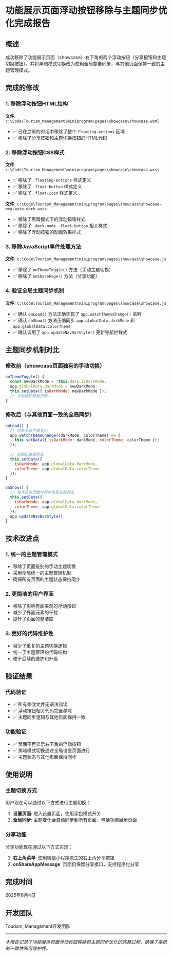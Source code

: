 # 功能展示页面浮动按钮移除与主题同步优化完成报告

## 概述
成功移除了功能展示页面（showcase）右下角的两个浮动按钮（分享按钮和主题切换按钮），并将黑暗模式切换改为使用全局变量同步，与其他页面保持一致的主题管理模式。

## 完成的修改

### 1. 移除浮动按钮HTML结构
**文件**: `c:\Code\Tourism_Management\miniprogram\pages\showcase\showcase.wxml`
- ✅ 已在之前的对话中移除了整个 `floating-actions` 区域
- ✅ 移除了分享按钮和主题切换按钮的HTML代码

### 2. 移除浮动按钮CSS样式
**文件**: `c:\Code\Tourism_Management\miniprogram\pages\showcase\showcase.wxss`
- ✅ 移除了 `.floating-actions` 样式定义
- ✅ 移除了 `.float-button` 样式定义  
- ✅ 移除了 `.float-icon` 样式定义

**文件**: `c:\Code\Tourism_Management\miniprogram\pages\showcase\showcase-wxa-auto-dark.wxss`
- ✅ 移除了黑暗模式下的浮动按钮样式
- ✅ 移除了 `.dark-mode .float-button` 相关样式
- ✅ 移除了浮动按钮的动画效果样式

### 3. 移除JavaScript事件处理方法
**文件**: `c:\Code\Tourism_Management\miniprogram\pages\showcase\showcase.js`
- ✅ 移除了 `onThemeToggle()` 方法（手动主题切换）
- ✅ 移除了 `onSharePage()` 方法（分享功能）

### 4. 验证全局主题同步机制
**文件**: `c:\Code\Tourism_Management\miniprogram\pages\showcase\showcase.js`
- ✅ 确认 `onLoad()` 方法正确实现了 `app.watchThemeChange()` 监听
- ✅ 确认 `onShow()` 方法正确同步 `app.globalData.darkMode` 和 `app.globalData.colorTheme`
- ✅ 确认调用了 `app.updateNavBarStyle()` 更新导航栏样式

## 主题同步机制对比

### 修改前（showcase页面独有的手动切换）
```javascript
onThemeToggle() {
  const newDarkMode = !this.data.isDarkMode;
  app.globalData.darkMode = newDarkMode;
  this.setData({ isDarkMode: newDarkMode });
  // 手动通知其他页面...
}
```

### 修改后（与其他页面一致的全局同步）
```javascript
onLoad() {
  // 监听全局主题变化
  app.watchThemeChange((darkMode, colorTheme) => {
    this.setData({ isDarkMode: darkMode, colorTheme: colorTheme });
  });
  
  // 初始化主题状态
  this.setData({
    isDarkMode: app.globalData.darkMode,
    colorTheme: app.globalData.colorTheme
  });
}

onShow() {
  // 每次显示页面时同步全局主题状态
  this.setData({
    isDarkMode: app.globalData.darkMode,
    colorTheme: app.globalData.colorTheme
  });
  app.updateNavBarStyle();
}
```

## 技术改进点

### 1. 统一的主题管理模式
- 移除了页面级别的手动主题切换
- 采用全局统一的主题管理机制
- 确保所有页面的主题状态保持同步

### 2. 更简洁的用户界面
- 移除了影响界面美观的浮动按钮
- 减少了界面元素的干扰
- 提升了页面的整洁度

### 3. 更好的代码维护性
- 减少了重复的主题切换逻辑
- 统一了主题管理的代码结构
- 便于后续的维护和升级

## 验证结果

### 代码验证
- ✅ 所有修改文件无语法错误
- ✅ 浮动按钮相关代码完全移除
- ✅ 主题同步逻辑与其他页面保持一致

### 功能验证
- ✅ 页面不再显示右下角的浮动按钮
- ✅ 黑暗模式切换通过全局设置页面进行
- ✅ 主题状态与其他页面保持同步

## 使用说明

### 主题切换方式
用户现在可以通过以下方式进行主题切换：
1. **设置页面**: 进入设置页面，使用深色模式开关
2. **全局同步**: 主题变化会自动同步到所有页面，包括功能展示页面

### 分享功能
分享功能现在通过以下方式实现：
1. **右上角菜单**: 使用微信小程序原生的右上角分享按钮
2. **onShareAppMessage**: 页面仍保留分享接口，支持程序化分享

## 完成时间
2025年6月4日

## 开发团队
Tourism_Management开发团队

---
*本报告记录了功能展示页面浮动按钮移除和主题同步优化的完整过程，确保了系统的一致性和可维护性。*
